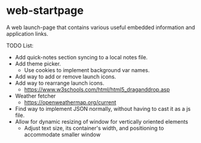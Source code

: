 # web-startpage
A web launch-page that contains various useful embedded information and application links.

TODO List:
- Add quick-notes section syncing to a local notes file.
- Add theme picker.
    - Use cookies to implement background var names.
- Add way to add or remove launch icons.
- Add way to rearrange launch icons.
    - https://www.w3schools.com/html/html5_draganddrop.asp
- Weather fetcher
    - https://openweathermap.org/current
- Find way to implement JSON normally, without having to cast it as a js file.
- Allow for dynamic resizing of window for vertically oriented elements
    - Adjust text size, its container's width, and positioning to accommodate smaller window
